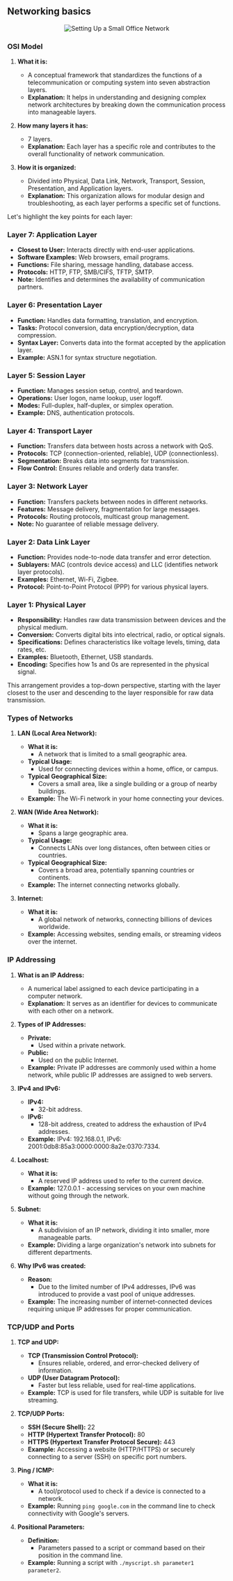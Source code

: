    

## Networking basics

<div align="center">
  <img src="https://gifdb.com/images/thumbnail/setting-up-a-small-office-network-p14b4gj75vacsrdf.webp" alt="Setting Up a Small Office Network">
</div>



### OSI Model
1. **What it is:**
   - A conceptual framework that standardizes the functions of a telecommunication or computing system into seven abstraction layers.
   - **Explanation:** It helps in understanding and designing complex network architectures by breaking down the communication process into manageable layers.

2. **How many layers it has:**
   - 7 layers.
   - **Explanation:** Each layer has a specific role and contributes to the overall functionality of network communication.

3. **How it is organized:**
   - Divided into Physical, Data Link, Network, Transport, Session, Presentation, and Application layers.
   - **Explanation:** This organization allows for modular design and troubleshooting, as each layer performs a specific set of functions.

Let's highlight the key points for each layer:
### Layer 7: Application Layer

-   **Closest to User:** Interacts directly with end-user applications.
-   **Software Examples:** Web browsers, email programs.
-   **Functions:** File sharing, message handling, database access.
-   **Protocols:** HTTP, FTP, SMB/CIFS, TFTP, SMTP.
-   **Note:** Identifies and determines the availability of communication partners.

### Layer 6: Presentation Layer

-   **Function:** Handles data formatting, translation, and encryption.
-   **Tasks:** Protocol conversion, data encryption/decryption, data compression.
-   **Syntax Layer:** Converts data into the format accepted by the application layer.
-   **Example:** ASN.1 for syntax structure negotiation.

### Layer 5: Session Layer

-   **Function:** Manages session setup, control, and teardown.
-   **Operations:** User logon, name lookup, user logoff.
-   **Modes:** Full-duplex, half-duplex, or simplex operation.
-   **Example:** DNS, authentication protocols.

### Layer 4: Transport Layer

-   **Function:** Transfers data between hosts across a network with QoS.
-   **Protocols:** TCP (connection-oriented, reliable), UDP (connectionless).
-   **Segmentation:** Breaks data into segments for transmission.
-   **Flow Control:** Ensures reliable and orderly data transfer.

### Layer 3: Network Layer

-   **Function:** Transfers packets between nodes in different networks.
-   **Features:** Message delivery, fragmentation for large messages.
-   **Protocols:** Routing protocols, multicast group management.
-   **Note:** No guarantee of reliable message delivery.

### Layer 2: Data Link Layer

-   **Function:** Provides node-to-node data transfer and error detection.
-   **Sublayers:** MAC (controls device access) and LLC (identifies network layer protocols).
-   **Examples:** Ethernet, Wi-Fi, Zigbee.
-   **Protocol:** Point-to-Point Protocol (PPP) for various physical layers.

### Layer 1: Physical Layer

-   **Responsibility:** Handles raw data transmission between devices and the physical medium.
-   **Conversion:** Converts digital bits into electrical, radio, or optical signals.
-   **Specifications:** Defines characteristics like voltage levels, timing, data rates, etc.
-   **Examples:** Bluetooth, Ethernet, USB standards.
-   **Encoding:** Specifies how 1s and 0s are represented in the physical signal.

This arrangement provides a top-down perspective, starting with the layer closest to the user and descending to the layer responsible for raw data transmission.

### Types of Networks
1. **LAN (Local Area Network):**
   - **What it is:**
     - A network that is limited to a small geographic area.
   - **Typical Usage:**
     - Used for connecting devices within a home, office, or campus.
   - **Typical Geographical Size:**
     - Covers a small area, like a single building or a group of nearby buildings.
   - **Example:** The Wi-Fi network in your home connecting your devices.

2. **WAN (Wide Area Network):**
   - **What it is:**
     - Spans a large geographic area.
   - **Typical Usage:**
     - Connects LANs over long distances, often between cities or countries.
   - **Typical Geographical Size:**
     - Covers a broad area, potentially spanning countries or continents.
   - **Example:** The internet connecting networks globally.

3. **Internet:**
   - **What it is:**
     - A global network of networks, connecting billions of devices worldwide.
   - **Example:** Accessing websites, sending emails, or streaming videos over the internet.

### IP Addressing
1. **What is an IP Address:**
   - A numerical label assigned to each device participating in a computer network.
   - **Explanation:** It serves as an identifier for devices to communicate with each other on a network.

2. **Types of IP Addresses:**
   - **Private:**
     - Used within a private network.
   - **Public:**
     - Used on the public Internet.
   - **Example:** Private IP addresses are commonly used within a home network, while public IP addresses are assigned to web servers.

3. **IPv4 and IPv6:**
   - **IPv4:**
     - 32-bit address.
   - **IPv6:**
     - 128-bit address, created to address the exhaustion of IPv4 addresses.
   - **Example:** IPv4: 192.168.0.1, IPv6: 2001:0db8:85a3:0000:0000:8a2e:0370:7334.

4. **Localhost:**
   - **What it is:**
     - A reserved IP address used to refer to the current device.
   - **Example:** 127.0.0.1 - accessing services on your own machine without going through the network.

5. **Subnet:**
   - **What it is:**
     - A subdivision of an IP network, dividing it into smaller, more manageable parts.
   - **Example:** Dividing a large organization's network into subnets for different departments.

6. **Why IPv6 was created:**
   - **Reason:**
     - Due to the limited number of IPv4 addresses, IPv6 was introduced to provide a vast pool of unique addresses.
   - **Example:** The increasing number of internet-connected devices requiring unique IP addresses for proper communication.

### TCP/UDP and Ports
1. **TCP and UDP:**
   - **TCP (Transmission Control Protocol):**
     - Ensures reliable, ordered, and error-checked delivery of information.
   - **UDP (User Datagram Protocol):**
     - Faster but less reliable, used for real-time applications.
   - **Example:** TCP is used for file transfers, while UDP is suitable for live streaming.

2. **TCP/UDP Ports:**
   - **SSH (Secure Shell):** 22
   - **HTTP (Hypertext Transfer Protocol):** 80
   - **HTTPS (Hypertext Transfer Protocol Secure):** 443
   - **Example:** Accessing a website (HTTP/HTTPS) or securely connecting to a server (SSH) on specific port numbers.

3. **Ping / ICMP:**
   - **What it is:**
     - A tool/protocol used to check if a device is connected to a network.
   - **Example:** Running `ping google.com` in the command line to check connectivity with Google's servers.

4. **Positional Parameters:**
   - **Definition:**
     - Parameters passed to a script or command based on their position in the command line.
   - **Example:** Running a script with `./myscript.sh parameter1 parameter2`.
